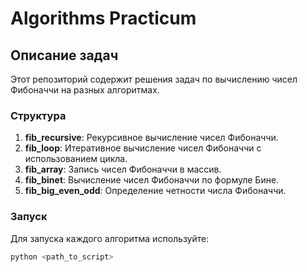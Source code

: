 # Algorithms Practicum
## Описание задач
Этот репозиторий содержит решения задач по вычислению чисел Фибоначчи на разных алгоритмах.
### Структура
1. **fib_recursive**: Рекурсивное вычисление чисел Фибоначчи.
2. **fib_loop**: Итеративное вычисление чисел Фибоначчи с использованием цикла.
3. **fib_array**: Запись чисел Фибоначчи в массив.
4. **fib_binet**: Вычисление чисел Фибоначчи по формуле Бине.
5. **fib_big_even_odd**: Определение четности числа Фибоначчи.
### Запуск
Для запуска каждого алгоритма используйте:
```bash
python <path_to_script>
